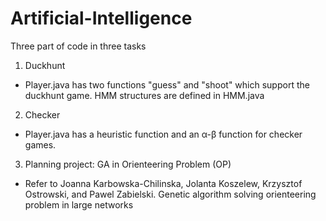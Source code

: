 # Artificial-Intelligence
Three part of code in three tasks

1. Duckhunt
- Player.java has two functions "guess" and "shoot" which support the duckhunt game. HMM structures are defined in HMM.java

2. Checker
- Player.java has a heuristic function and an α-β function for checker games.

3. Planning project: GA in Orienteering Problem (OP)
- Refer to Joanna Karbowska-Chilinska, Jolanta Koszelew, Krzysztof Ostrowski, and Pawel Zabielski. Genetic algorithm solving orienteering problem in large networks
